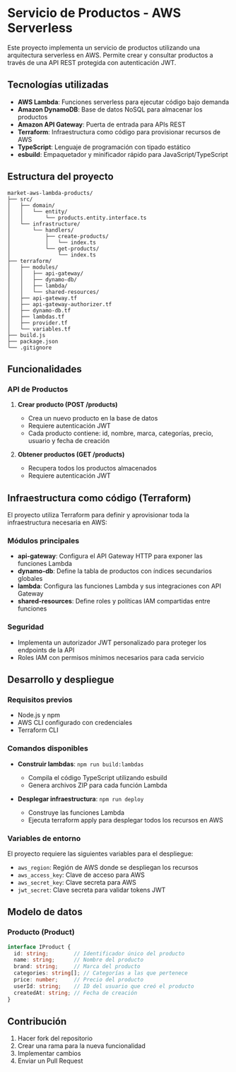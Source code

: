 # Servicio de Productos - AWS Serverless

Este proyecto implementa un servicio de productos utilizando una arquitectura serverless en AWS. Permite crear y consultar productos a través de una API REST protegida con autenticación JWT.

## Tecnologías utilizadas

- **AWS Lambda**: Funciones serverless para ejecutar código bajo demanda
- **Amazon DynamoDB**: Base de datos NoSQL para almacenar los productos
- **Amazon API Gateway**: Puerta de entrada para APIs REST
- **Terraform**: Infraestructura como código para provisionar recursos de AWS
- **TypeScript**: Lenguaje de programación con tipado estático
- **esbuild**: Empaquetador y minificador rápido para JavaScript/TypeScript

## Estructura del proyecto

```
market-aws-lambda-products/
├── src/
│   ├── domain/
│   │   └── entity/
│   │       └── products.entity.interface.ts
│   └── infrastructure/
│       └── handlers/
│           ├── create-products/
│           │   └── index.ts
│           └── get-products/
│               └── index.ts
├── terraform/
│   ├── modules/
│   │   ├── api-gateway/
│   │   ├── dynamo-db/
│   │   ├── lambda/
│   │   └── shared-resources/
│   ├── api-gateway.tf
│   ├── api-gateway-authorizer.tf
│   ├── dynamo-db.tf
│   ├── lambdas.tf
│   ├── provider.tf
│   └── variables.tf
├── build.js
├── package.json
└── .gitignore
```

## Funcionalidades

### API de Productos

1. **Crear producto (POST /products)**
   - Crea un nuevo producto en la base de datos
   - Requiere autenticación JWT
   - Cada producto contiene: id, nombre, marca, categorías, precio, usuario y fecha de creación

2. **Obtener productos (GET /products)**
   - Recupera todos los productos almacenados
   - Requiere autenticación JWT

## Infraestructura como código (Terraform)

El proyecto utiliza Terraform para definir y aprovisionar toda la infraestructura necesaria en AWS:

### Módulos principales

- **api-gateway**: Configura el API Gateway HTTP para exponer las funciones Lambda
- **dynamo-db**: Define la tabla de productos con índices secundarios globales
- **lambda**: Configura las funciones Lambda y sus integraciones con API Gateway
- **shared-resources**: Define roles y políticas IAM compartidas entre funciones

### Seguridad

- Implementa un autorizador JWT personalizado para proteger los endpoints de la API
- Roles IAM con permisos mínimos necesarios para cada servicio

## Desarrollo y despliegue

### Requisitos previos

- Node.js y npm
- AWS CLI configurado con credenciales
- Terraform CLI

### Comandos disponibles

- **Construir lambdas**: `npm run build:lambdas`
  - Compila el código TypeScript utilizando esbuild
  - Genera archivos ZIP para cada función Lambda

- **Desplegar infraestructura**: `npm run deploy`
  - Construye las funciones Lambda
  - Ejecuta terraform apply para desplegar todos los recursos en AWS

### Variables de entorno

El proyecto requiere las siguientes variables para el despliegue:

- `aws_region`: Región de AWS donde se despliegan los recursos
- `aws_access_key`: Clave de acceso para AWS
- `aws_secret_key`: Clave secreta para AWS
- `jwt_secret`: Clave secreta para validar tokens JWT

## Modelo de datos

### Producto (Product)

```typescript
interface IProduct {
  id: string;        // Identificador único del producto
  name: string;      // Nombre del producto
  brand: string;     // Marca del producto
  categories: string[]; // Categorías a las que pertenece
  price: number;     // Precio del producto
  userId: string;    // ID del usuario que creó el producto
  createdAt: string; // Fecha de creación
}
```

## Contribución

1. Hacer fork del repositorio
2. Crear una rama para la nueva funcionalidad
3. Implementar cambios
4. Enviar un Pull Request
